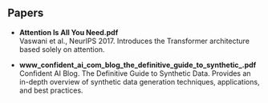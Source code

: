 
## Papers

- **Attention Is All You Need.pdf**  
  Vaswani et al., NeurIPS 2017. Introduces the Transformer architecture based solely on attention.

* **www\_confident\_ai\_com\_blog\_the\_definitive\_guide\_to\_synthetic\_.pdf**
  Confident AI Blog. The Definitive Guide to Synthetic Data. Provides an in-depth overview of synthetic data generation techniques, applications, and best practices.
